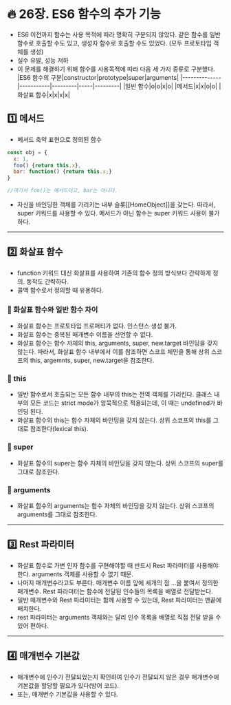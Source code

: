 # :fire: 26장. ES6 함수의 추가 기능

- ES6 이전까지 함수는 사용 목적에 따라 명확히 구분되지 않았다. 같은 함수를 일반 함수로 호출할 수도 있고, 생성자 함수로 호출할 수도 있었다. (모두 프로토타입 객체를 생성)
- 실수 유발, 성능 저하
- 이 문제를 해결하기 위해 함수를 사용목적에 따라 다음 세 가지 종류로 구분했다.
|ES6 함수의 구분|constructor|prototype|super|arguments|
|--------------|-----------|---------|-----|---------|
|일반 함수|o|o|x|o|
|메서드|x|x|o|o|
|화살표 함수|x|x|x|x|

## :one: 메서드

- 메서드 축약 표현으로 정의된 함수

```javascript
const obj = {
  x: 1, 
  foo() {return this.x},
  bar: function() {return this.x;}
}

//여기서 foo()는 메서드이고, bar는 아니다.
```

- 자신을 바인딩한 객체를 가리키는 내부 슬롯[[HomeObject]]을 갖는다. 따라서, super 키워드를 사용할 수 있다. 메서드가 아닌 함수는 super 키워드 사용이 불가하다.

---

## :two: 화살표 함수

- function 키워드 대신 화살표를 사용하여 기존의 함수 정의 방식보다 간략하게 정의. 동작도 간략하다.
- 콜백 함수로서 정의할 때 유용하다.

### 📖 화살표 함수와 일반 함수 차이

- 화살표 함수는 프로토타입 프로퍼티가 없다. 인스턴스 생성 불가.
- 화살표 함수는 중복된 매개변수 이름을 선언할 수 없다.
- 화살표 함수는 함수 자체의 this, arguments, super, new.target 바인딩을 갖지 않는다. 따라서, 화살표 함수 내부에서 이를 참조하면 스코프 체인을 통해 상위 스코프의 this, argemnts, super, new.target을 참조한다.

### 📖 this

- 일반 함수로서 호출되는 모든 함수 내부의 this는 전역 객체를 가리킨다. 클래스 내부의 모든 코드는 strict mode가 암묵적으로 적용되는데, 이 때는 undefined가 바인딩 된다.
- 화살표 함수의 this는 함수 자체의 바인딩을 갖지 않는다. 상위 스코프의 this를 그대로 참조한다(lexical this).

### 📖 super

- 화살표 함수의 super는 함수 자체의 바인딩을 갖지 않는다. 상위 스코프의 super를 그대로 참조한다.

### 📖 arguments

- 화살표 함수의 arguments는 함수 자체의 바인딩을 갖지 않는다. 상위 스코프의 arguments를 그대로 참조한다.

---

## :three: Rest 파라미터

- 화살표 함수로 가변 인자 함수를 구현해야할 때 반드시 Rest 파라미터를 사용해야한다. arguments 객체를 사용할 수 없기 때문.
- 나머지 매개변수라고도 부른다. 매개변수 이름 앞에 세개의 점 ...을 붙여서 정의한 매개변수. Rest 파라미터는 함수에 전달된 인수들의 목록을 배열로 전달받는다.
- 일반 매개변수와 Rest 파라미터는 함께 사용할 수 있는데, Rest 파라미터는 맨끝에 배치한다.
- rest 파라미터는 arguments 객체와는 달리 인수 목록을 배열로 직접 전달 받을 수 있어 편하다.

---

## :four: 매개변수 기본값

- 매개변수에 인수가 전달되었는지 확인하여 인수가 전달되지 않은 경우 매개변수에 기본값을 할당할 필요가 있다(방어 코드).
- 또는, 매개변수 기본값을 사용할 수 있다.
